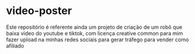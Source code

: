 # video-poster
Este repositório é referente ainda um projeto de criação de um robô que baixa video do youtube e tiktok, com licença creative common para mim fazer upload na minhas redes sociais para gerar tráfego para vender como afiliado
